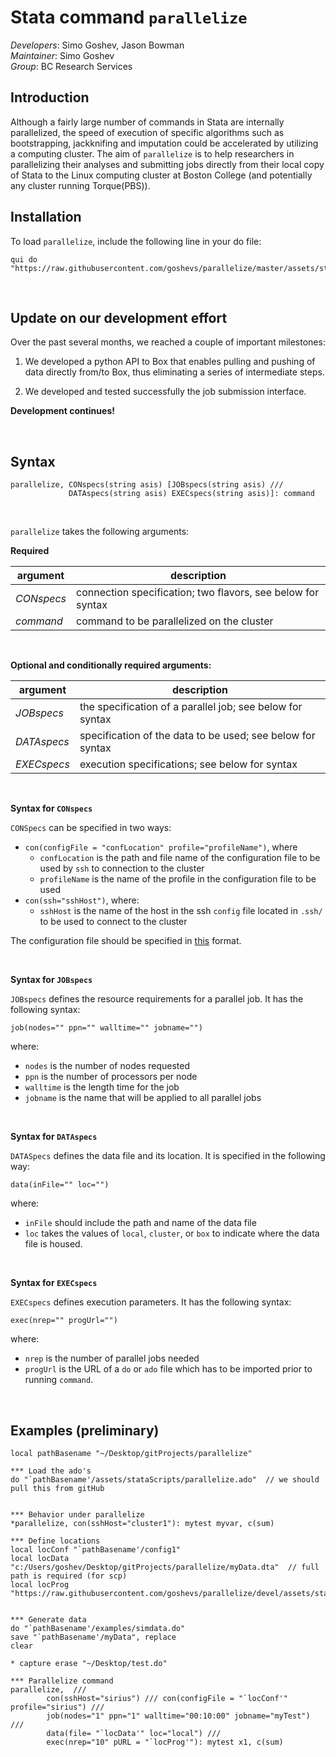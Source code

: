 # Stata command `parallelize`


*Developers*: Simo Goshev, Jason Bowman   
*Maintainer*: Simo Goshev  
*Group*: BC Research Services


## Introduction

Although a fairly large number of commands in Stata are internally parallelized,
the speed of execution of specific algorithms such as bootstrapping, jackknifing and imputation 
could be accelerated by utilizing a computing cluster. The aim of `parallelize` is to help researchers 
in parallelizing their analyses and submitting jobs directly from their local 
copy of Stata to the Linux computing cluster at Boston College (and potentially any
cluster running Torque(PBS)).



Installation
---

To load `parallelize`, include the following line in your do file:

```
qui do "https://raw.githubusercontent.com/goshevs/parallelize/master/assets/stataScripts/parallelize.ado"
```

<br>

Update on our development effort
---

Over the past several months, we reached a couple of important milestones:

1. We developed a python API to Box that enables pulling and pushing of
data directly from/to Box, thus eliminating a series of intermediate steps.

2. We developed and tested successfully the job submission interface.

**Development continues!**

<br>

Syntax
---

```
parallelize, CONspecs(string asis) [JOBspecs(string asis) ///
             DATAspecs(string asis) EXECspecs(string asis)]: command

```
<br>

`parallelize` takes the following arguments:

**Required**

| argument    | description            |
|-------------|------------------------|
| *CONspecs*  | connection specification; two flavors, see below for syntax |
| *command*   | command to be parallelized on the cluster |


<br>

**Optional and conditionally required arguments:**

| argument       | description            |
|----------------|------------------------|
| *JOBspecs*    | the specification of a parallel job; see below for syntax |
| *DATAspecs*    | specification of the data to be used; see below for syntax |
| *EXECspecs*    | execution specifications; see below for syntax |


<br>

**Syntax for `CONspecs`**

`CONSpecs` can be specified in two ways:

- `con(configFile = "confLocation" profile="profileName")`, where
	- `confLocation` is the path and file name of the configuration file to be used by 
	`ssh` to connection to the cluster
	- `profileName` is the name of the profile in the configuration file to be used
- `con(ssh="sshHost")`, where:
	- `sshHost` is the name of the host in the ssh `config` file located in `.ssh/` to be 
	used to connect to the cluster

The configuration file should be specified in 
[this](https://github.com/goshevs/parallelize/blob/devel/config) format.
 
<br>

**Syntax for `JOBspecs`**

`JOBspecs` defines the resource requirements for a parallel job. It has the following syntax:

`job(nodes="" ppn="" walltime="" jobname="")`

where:

- `nodes` is the number of nodes requested
- `ppn` is the number of processors per node 
- `walltime` is the length time for the job
- `jobname` is the name that will be applied to all parallel jobs

<br>

**Syntax for `DATAspecs`**

`DATASpecs` defines the data file and its location. It is specified in the following way:
 
`data(inFile="" loc="")`

where:

- `inFile` should include the path and name of the data file
- `loc` takes the values of `local`, `cluster`, or `box` to indicate where the
data file is housed.

<br>

**Syntax for `EXECspecs`**

`EXECspecs` defines execution parameters. It has the following syntax:

`exec(nrep="" progUrl="")`

where: 

- `nrep` is the number of parallel jobs needed
- `progUrl` is the URL of a `do` or `ado` file which has to be imported prior to running `command`.

<br>

Examples (preliminary)
---

```
local pathBasename "~/Desktop/gitProjects/parallelize"

*** Load the ado's
do "`pathBasename'/assets/stataScripts/parallelize.ado"  // we should pull this from gitHub


*** Behavior under parallelize
*parallelize, con(sshHost="cluster1"): mytest myvar, c(sum)

*** Define locations
local locConf "`pathBasename'/config1"
local locData "c:/Users/goshev/Desktop/gitProjects/parallelize/myData.dta"  // full path is required (for scp)
local locProg "https://raw.githubusercontent.com/goshevs/parallelize/devel/assets/stataScripts/mytest.ado"


*** Generate data
do "`pathBasename'/examples/simdata.do"
save "`pathBasename'/myData", replace
clear

* capture erase "~/Desktop/test.do"

*** Parallelize command
parallelize,  /// 
        con(sshHost="sirius") /// con(configFile = "`locConf'"  profile="sirius") ///  
        job(nodes="1" ppn="1" walltime="00:10:00" jobname="myTest")  ///
        data(file= "`locData'" loc="local") ///
        exec(nrep="10" pURL = "`locProg'"): mytest x1, c(sum)
```
